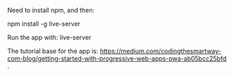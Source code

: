 Need to install npm, and then:

npm install -g live-server

Run the app with:
live-server



The tutorial base for the app is:
https://medium.com/codingthesmartway-com-blog/getting-started-with-progressive-web-apps-pwa-ab05bcc25bfd . 
